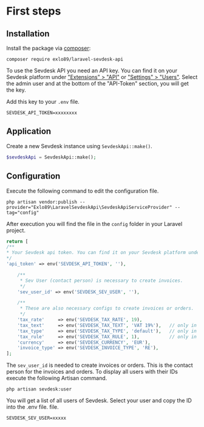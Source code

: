 # First steps

## Installation

Install the package via [composer](https://getcomposer.org/):

```shell
composer require exlo89/laravel-sevdesk-api
```

To use the Sevdesk API you need an API key. You can find it on your Sevdesk platform
under ["Extensions" > "API"](https://my.sevdesk.de/admin/api) or ["Settings" > "Users"](https://my.sevdesk.de/#/admin/userManagement). Select the admin user and
at the bottom of the "API-Token" section, you will get the key.

Add this key to your `.env` file.

```dotenv
SEVDESK_API_TOKEN=xxxxxxxx
```

## Application

Create a new Sevdesk instance using `SevdeskApi::make()`.

```php
$sevdeskApi = SevdeskApi::make();
```

## Configuration

Execute the following command to edit the configuration file.

```shell
php artisan vendor:publish --provider="Exlo89\LaravelSevdeskApi\SevdeskApiServiceProvider" --tag="config"
```

After execution you will find the file in the `config` folder in your Laravel project.

```php
return [
/**
* Your Sevdesk api token. You can find it on your Sevdesk platform under ["Settings" > "Users"].
*/
'api_token' => env('SEVDESK_API_TOKEN', ''),

    /**
     * Sev User (contact person) is necessary to create invoices.
     */
    'sev_user_id' => env('SEVDESK_SEV_USER', ''),

    /**
     * These are also necessary configs to create invoices or orders.
     */
    'tax_rate'     => env('SEVDESK_TAX_RATE', 19),
    'tax_text'     => env('SEVDESK_TAX_TEXT', 'VAT 19%'),   // only in version 1.0
    'tax_type'     => env('SEVDESK_TAX_TYPE', 'default'),   // only in version 1.0
    'tax_rule'     => env('SEVDESK_TAX_RULE', 1),           // only in version 2.0
    'currency'     => env('SEVDESK_CURRENCY', 'EUR'),
    'invoice_type' => env('SEVDESK_INVOICE_TYPE', 'RE'),
];
```

The `sev_user_id` is needed to create invoices or orders. This is the contact person for the invoices and orders. To display all
users with their IDs execute the following Artisan command.

```shell
php artisan sevdesk:user
```

You will get a list of all users of Sevdesk. Select your user and copy the ID into the .env file.
file.

```dotenv
SEVDESK_SEV_USER=xxxxx
```

